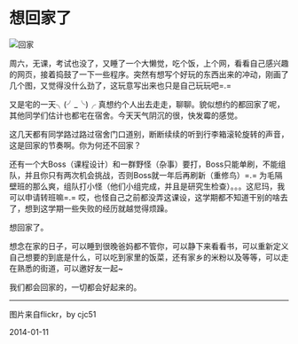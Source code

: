 想回家了
========
![回家](http://farm9.staticflickr.com/8037/7998186215_6d9e5e51bc.jpg)

周六，无课，考试也没了，又睡了一个大懒觉，吃个饭，上个网，看看自己感兴趣的网页，接着捣鼓了一下一些程序。突然有想写个好玩的东西出来的冲动，刚画了几个图，又觉得没什么劲了，这玩意写出来也只是自己玩玩吧=.=

又是宅的一天╮(╯_╰)╭ 真想约个人出去走走，聊聊。貌似想约的都回家了呢，其他同学们估计也都宅在宿舍。今天天气阴沉的很，快发霉的感觉。

这几天都有同学路过路过宿舍门口道别，断断续续的听到行李箱滚轮旋转的声音，这是回家的节奏啊。你为何还不回家？

还有一个大Boss（课程设计）和一群野怪（杂事）要打，Boss只能单刷，不能组队，并且你只有两次机会挑战，否则Boss就一年后再刷新（重修鸟）=.= 为毛隔壁班的那么爽，组队打小怪（他们小组完成，并且是研究生检查）。。。这尼玛，我可以申请转班嘛=.= 哎，也怪自己之前都没弄这课设，这学期都不知道干别的啥去了，想到这学期一些失败的经历就越觉得烦躁。

想回家了。

想念在家的日子，可以睡到很晚爸妈都不管你，可以静下来看看书，可以重新定义自己想要的到底是什么，可以吃到家里的饭菜，还有家乡的米粉以及等等，可以走在熟悉的街道，可以邀好友一起~

我们都会回家的，一切都会好起来的。

---
图片来自flickr，by cjc51

2014-01-11
